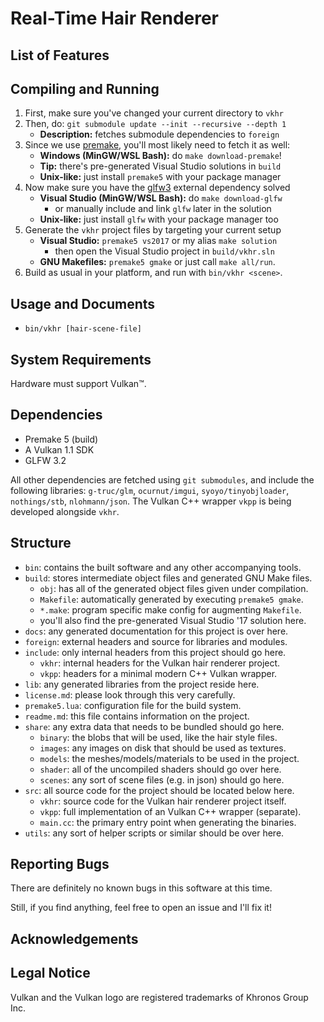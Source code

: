 Real-Time Hair Renderer
=======================

List of Features
----------------

Compiling and Running
---------------------

1. First, make sure you've changed your current directory to `vkhr`
2. Then, do: `git submodule update --init --recursive --depth 1`
    * **Description:** fetches submodule dependencies to `foreign`
3. Since we use [premake](https://premake.github.io/), you'll most likely need to fetch it as well:
    * **Windows (MinGW/WSL Bash):** do `make download-premake`!
    * **Tip:** there's pre-generated Visual Studio solutions in `build`
    * **Unix-like:** just install `premake5` with your package manager
4. Now make sure you have the [glfw3](https://www.glfw.org/) external dependency solved
    * **Visual Studio (MinGW/WSL Bash):** do `make download-glfw`
        * or manually include and link `glfw` later in the solution
    * **Unix-like:** just install `glfw` with your package manager too
5. Generate the `vkhr` project files by targeting your current setup
    * **Visual Studio:** `premake5 vs2017` or my alias `make solution`
        * then open the Visual Studio project in `build/vkhr.sln`
    * **GNU Makefiles:** `premake5 gmake` or just call `make all/run`.
6. Build as usual in your platform, and run with `bin/vkhr <scene>`.

Usage and Documents
-------------------

* `bin/vkhr [hair-scene-file]`

System Requirements
-------------------

Hardware must support Vulkan™.

Dependencies
------------

* Premake 5 (build)
* A Vulkan 1.1 SDK
* GLFW 3.2

All other dependencies are fetched using `git submodules`, and include the following libraries: `g-truc/glm`, `ocurnut/imgui`, `syoyo/tinyobjloader`, `nothings/stb`, `nlohmann/json`. The Vulkan C++ wrapper `vkpp` is being developed alongside `vkhr`.

Structure
---------

* `bin`: contains the built software and any other accompanying tools.
* `build`: stores intermediate object files and generated GNU Make files.
    * `obj`: has all of the generated object files given under compilation.
    * `Makefile`: automatically generated by executing `premake5 gmake`.
    * `*.make`: program specific make config for augmenting `Makefile`.
    * you'll also find the pre-generated Visual Studio '17 solution here.
* `docs`: any generated documentation for this project is over here.
* `foreign`: external headers and source for libraries and modules.
* `include`: only internal headers from this project should go here.
    * `vkhr`: internal headers for the Vulkan hair renderer project.
    * `vkpp`: headers for a minimal modern C++ Vulkan wrapper.
* `lib`: any generated libraries from the project reside here.
* `license.md`: please look through this very carefully.
* `premake5.lua`: configuration file for the build system.
* `readme.md`: this file contains information on the project.
* `share`: any extra data that needs to be bundled should go here.
    * `binary`: the blobs that will be used, like the hair style files.
    * `images`: any images on disk that should be used as textures.
    * `models`: the meshes/models/materials to be used in the project.
    * `shader`: all of the uncompiled shaders should go over here.
    * `scenes`: any sort of scene files (e.g. in json) should go here.
* `src`: all source code for the project should be located below here.
    * `vkhr`: source code for the Vulkan hair renderer project itself.
    * `vkpp`: full implementation of an Vulkan C++ wrapper (separate).
    * `main.cc`: the primary entry point when generating the binaries.
* `utils`: any sort of helper scripts or similar should be over here.

Reporting Bugs
--------------

There are definitely no known bugs in this software at this time.

Still, if you find anything, feel free to open an issue and I'll fix it!

Acknowledgements
----------------

Legal Notice
------------

Vulkan and the Vulkan logo are registered trademarks of Khronos Group Inc.
